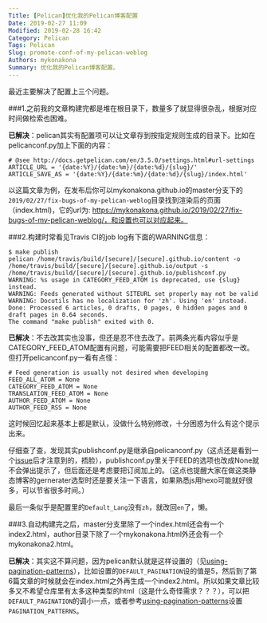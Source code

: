 ```yaml
---
Title: [Pelican]优化我的Pelican博客配置
Date: 2019-02-27 11:09
Modified: 2019-02-28 16:42
Category: Pelican
Tags: Pelican
Slug: promote-conf-of-my-pelican-weblog
Authors: mykonakona
Summary: 优化我的Pelican博客配置。
---
```


最近主要解决了配置上三个问题。

###1.之前我的文章构建完都是堆在根目录下，数量多了就显得很杂乱，根据对应时间做检索也困难。

**已解决**：pelican其实有配置项可以让文章存到按指定规则生成的目录下。比如在pelicanconf.py加上下面的内容：

```
# @see http://docs.getpelican.com/en/3.5.0/settings.html#url-settings
ARTICLE_URL = '{date:%Y}/{date:%m}/{date:%d}/{slug}/'
ARTICLE_SAVE_AS = '{date:%Y}/{date:%m}/{date:%d}/{slug}/index.html'
```

以这篇文章为例，在发布后你可以mykonakona.github.io的master分支下的`2019/02/27/fix-bugs-of-my-pelican-weblog`目录找到渲染后的页面（index.html)，它的url为:
https://mykonakona.github.io/2019/02/27/fix-bugs-of-my-pelican-weblog/，和设置也可以对应起来。

###2.构建时常看见Travis CI的job log有下面的WARNING信息：

```
$ make publish
pelican /home/travis/build/[secure]/[secure].github.io/content -o /home/travis/build/[secure]/[secure].github.io/output -s /home/travis/build/[secure]/[secure].github.io/publishconf.py 
WARNING: %s usage in CATEGORY_FEED_ATOM is deprecated, use {slug} instead.
WARNING: Feeds generated without SITEURL set properly may not be valid
WARNING: Docutils has no localization for 'zh'. Using 'en' instead.
Done: Processed 6 articles, 0 drafts, 0 pages, 0 hidden pages and 0 draft pages in 0.64 seconds.
The command "make publish" exited with 0.
```

**已解决**：不去改其实也没事，但还是忍不住去改了。前两条光看内容似乎是CATEGORY_FEED_ATOM配置有问题，可能需要把FEED相关的配置都改一改。但打开pelicanconf.py一看有点怪：

```
# Feed generation is usually not desired when developing
FEED_ALL_ATOM = None
CATEGORY_FEED_ATOM = None
TRANSLATION_FEED_ATOM = None
AUTHOR_FEED_ATOM = None
AUTHOR_FEED_RSS = None
```

这时候回忆起来基本上都是默认，没做什么特别修改，十分困惑为什么有这个提示出来。

仔细查了查，发现其实publishconf.py是继承自pelicanconf.py（这点还是看到一个[issue][1]后才注意到的，捂脸），publishconf.py里关于FEED的选项也改成None就不会弹出提示了，但后面还是考虑要把订阅加上的。（这点也提醒大家在做这类静态博客的gernerater选型时还是要关注一下语言，如果熟悉js用hexo可能就好很多，可以节省很多时间。）

最后一条似乎是配置里的`Default_Lang`没有`zh`，就改回`en`了，懒。

###3.自动构建完之后，master分支里除了一个index.html还会有一个index2.html，author目录下除了一个mykonakona.html外还会有一个mykonakona2.html。

**已解决**：其实这不算问题，因为pelican默认就是这样设置的（见[using-pagination-patterns][2]），比如设置的`DEFAULT_PAGINATION`设的值是5，然后到了第6篇文章的时候就会在index.html之外再生成一个index2.html。所以如果文章比较多又不希望仓库里有太多这种类型的html（这是什么奇怪需求？？？），可以把`DEFAULT_PAGINATION`的调小一点，或者参考[using-pagination-patterns][2]设置`PAGINATION_PATTERNS`。

[1]: https://github.com/getpelican/pelican/issues/1419
[2]: https://docs.getpelican.com/en/stable/settings.html#using-pagination-patterns
